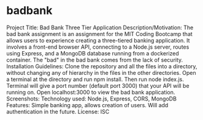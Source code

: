 # badbank
Project Title: Bad Bank Three Tier Application
Description/Motivation: The bad bank assignment is an assignment for the MIT Coding Bootcamp that allows users to experience creating a three-tiered banking application.  It involves a front-end browser API, connecting to a Node.js server, routes using Express, and a MongoDB database running from a dockerized container.  The "bad" in the bad bank comes from the lack of security.  
Installation Guidelines: Clone the repository and all the files into a directory, without changing any of hierarchy in the files in the other directories. Open a terminal at the directory and run npm install.  Then run node index.js.  Terminal will give a port number (default port 3000) that your API will be running on.  Open localhost:3000 to view the bad bank application.
Screenshots: 
Technology used: Node.js, Express, CORS, MongoDB 
Features: Simple banking app, allows creation of users.  Will add authentication in the future.
License: ISC
